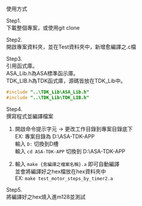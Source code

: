 使用方式

Step1.   
下載整個專案，或使用git clone  

Step2.  
開啟專案資料夾，並在Test資料夾中，新增愈編譯之.c檔  

Step3.  
引用函式庫。  
ASA_Lib.h為ASA標準函示庫。  
TDK_LIB.h為TDK函式庫，源碼皆放在TDK_Lib中。  
``` c
#include "..\TDK_Lib\ASA_Lib.h"
#include "..\TDK_Lib\TDK_LIB.h"
```

Step4.  
撰寫程式並編譯檔案  

1. 開啟命令提示字元 -> 更改工作目錄到專案目錄底下  
EX: 專案目錄為 D:\ASA-TDK-APP  
輸入 `D:` 切換到D槽    
 輸入 `cd ASA-TDK-APP` 切換到 D:\ASA-TDK-APP  

2. 輸入 `make {愈編譯之檔案名稱}.a` 即可自動編譯  
 並會將編譯好之hex檔放在hex資料夾中  
 EX: `make test_motor_steps_by_timer2.a`  
  
Step5.   
將編譯好之hex燒入進m128並測試  

